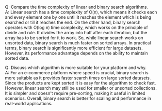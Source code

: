 Q: Compare the time complexity of linear and binary search algorithms.  
A: Linear search has a time complexity of O(n), which means it checks each and every element one by one until it reaches the element which is being searched or till it reaches the end. On the other hand, binary search operates with O(log n) time complexity, which works on the principle of divide and rule. It divides the array into half after each iteration, but the array has to be sorted for it to work. So, while linear search works on unsorted data, binary search is much faster on sorted arrays. In practical terms, binary search is significantly more efficient for large datasets. However, its performance advantage depends on the ability to maintain sorted data.

Q: Discuss which algorithm is more suitable for your platform and why.  
A: For an e-commerce platform where speed is crucial, binary search is more suitable as it provides faster search times on large sorted datasets. Since the products are kept sorted it is easy for the algorithm to check fast. However, linear search may still be used for smaller or unsorted collections. It is simpler and doesn't require pre-sorting, making it useful in limited scenarios. Overall, binary search is better for scaling and performance in real-world applications.